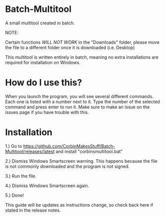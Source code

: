 # Batch-Multitool
A small multitool created in batch.



NOTE:

Certain functions *WILL NOT WORK* in the "Downloads" folder, please move the file to a different folder once it is downloaded (i.e. Desktop)


This multitool is written entirely in batch, meaning no extra installations are required for installation on Windows.

# How do I use this?
When you launch the program, you will see several different commands. Each one is listed with a number next to it. Type the number of the selected command and press enter to run it. Make sure to make an issue on the issues page if you have trouble with this.

# Installation
1.) Go to https://github.com/CorbinMakesStuff/Batch-Multitool/releases/latest and install "corbinsmultitool.bat"

2.) Dismiss Windows Smartscreen warning. This happens because the file is not commonly downloaded and the program is not signed.

3.) Run the file.

4.) Dismiss Windows Smartscreen again.

5.) Done!

This guide will be updates as instructions change, so check back here if stated in the release notes.
